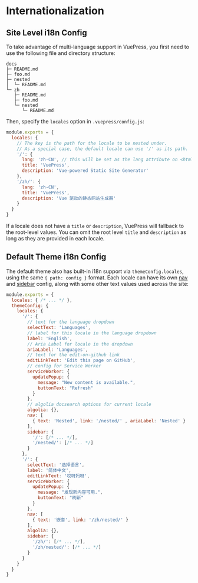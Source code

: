 # Internationalization

## Site Level i18n Config

To take advantage of multi-language support in VuePress, you first need to use the following file and directory structure:

```
docs
├─ README.md
├─ foo.md
├─ nested
│  └─ README.md
└─ zh
   ├─ README.md
   ├─ foo.md
   └─ nested
      └─ README.md
```

Then, specify the `locales` option in `.vuepress/config.js`:

``` js
module.exports = {
  locales: {
    // The key is the path for the locale to be nested under.
    // As a special case, the default locale can use '/' as its path.
    '/': {
      lang: 'zh-CN', // this will be set as the lang attribute on <html>
      title: 'VuePress',
      description: 'Vue-powered Static Site Generator'
    },
    '/zh/': {
      lang: 'zh-CN',
      title: 'VuePress',
      description: 'Vue 驱动的静态网站生成器'
    }
  }
}
```

If a locale does not have a `title` or `description`, VuePress will fallback to the root-level values. You can omit the root level `title` and `description` as long as they are provided in each locale.

## Default Theme i18n Config

The default theme also has built-in i18n support via `themeConfig.locales`, using the same `{ path: config }` format. Each locale can have its own [nav](../theme/default-theme-config.md#navbar-links) and [sidebar](../theme/default-theme-config.md#sidebar) config, along with some other text values used across the site:

``` js
module.exports = {
  locales: { /* ... */ },
  themeConfig: {
    locales: {
      '/': {
        // text for the language dropdown
        selectText: 'Languages',
        // label for this locale in the language dropdown
        label: 'English',
        // Aria Label for locale in the dropdown
        ariaLabel: 'Languages',
        // text for the edit-on-github link
        editLinkText: 'Edit this page on GitHub',
        // config for Service Worker
        serviceWorker: {
          updatePopup: {
            message: "New content is available.",
            buttonText: "Refresh"
          }
        },
        // algolia docsearch options for current locale
        algolia: {},
        nav: [
          { text: 'Nested', link: '/nested/' , ariaLabel: 'Nested' }
        ],
        sidebar: {
          '/': [/* ... */],
          '/nested/': [/* ... */]
        }
      },
      '/': {
        selectText: '选择语言',
        label: '简体中文',
        editLinkText: '哎呀妈呀',
        serviceWorker: {
          updatePopup: {
            message: "发现新内容可用.",
            buttonText: "刷新"
          }
        },
        nav: [
          { text: '嵌套', link: '/zh/nested/' }
        ],
        algolia: {},
        sidebar: {
          '/zh/': [/* ... */],
          '/zh/nested/': [/* ... */]
        }
      }
    }
  }
}
```
